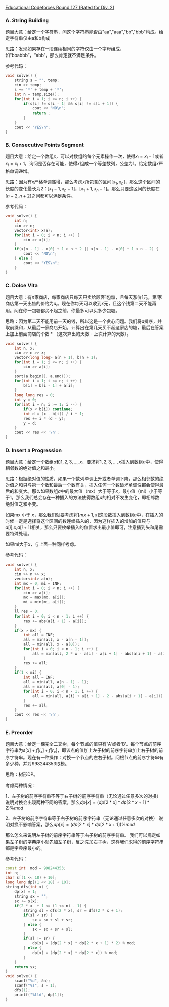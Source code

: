 [Educational Codeforces Round 127 (Rated for Div. 2)](https://codeforces.com/contest/1671)



### A. String Building

题目大意：给定一个字符串，问这个字符串能否由"aa","aaa","bb","bbb"构成。给定字符串仅由a和b构成

思路：发现如果存在一段连续相同的字符仅由一个字母组成，如“bbabbb”，“abb"，那么肯定就不满足条件。

参考代码：

```cpp
void solve() {
    string s = "", temp;
  	cin >> temp;
    s += '*' + temp + '*';
    int n = temp.size();
    for(int i = 1; i <= n; i ++) {
        if(s[i] != s[i - 1] && s[i] != s[i + 1]) {
            cout << "NO\n";
            return ;
        }
    }
    cout << "YES\n";
}
```



### B. Consecutive Points Segment

题目大意：给定一个数组$x$，可以对数组的每个元素操作一次，使得$x_i = x_i - 1$或者$x_i = x_i + 1$，询问是否存在可能，使得$x$组成一个等差数列，公差为$1$。给定数组$x$严格单调递增。

思路：因为有$x$严格单调递增，那么考虑$x$所包含的区间$[x_1,x_n]$，那么这个区间的长度的变化最长为$2$：$[x_1 - 1,x_n + 1]$，$[x_1 + 1,x_n - 1]$。那么只要这区间的长度在$[n - 2, n + 2]$之间都可以满足条件。

参考代码：

```cpp
void solve() {
    int n;
    cin >> n;
    vector<int> x(n);
    for(int i = 0; i < n; i ++) {
        cin >> x[i];
    }
    if(x[n - 1] - x[0] + 1 > n + 2 || x[n - 1] - x[0] + 1 < n - 2) {
		cout << "NO\n";
    } else {
        cout << "YES\n";
    }
}
```



### C. Dolce Vita

题目大意：有$n$家商店，每家商店只每天只卖给顾客$1$包糖，且每天涨价$1$元，第$i$家商店第一天出售的价格为$a_i$。现在你每天可以收到$x$元，且这个钱第二天不能再用。问在你一包糖都买不起之前，你最多可以买多少包糖。

思路：因为第二天不能用前一天的钱，所以这是一个贪心问题。我们将$a$排序，并取前缀和，从最后一家商店开始，计算出在第几天买不起这家店的糖，最后在答案上加上前面商店的个数 * （这次算出的天数 - 上次计算的天数）。

```cpp
void solve() {
	int n, x;
    cin >> n >> x;
    vector<long long> a(n + 1), b(n + 1);
    for(int i = 1; i <= n; i ++) {
        cin >> a[i];
    }
    sort(a.begin(), a.end());
    for(int i = 1; i <= n; i ++) {
        b[i] = b[i - 1] + a[i];
    }
    long long res = 0;
    int y = 0;
    for(int i = n; i >= 1; i --) {
        if(x < b[i]) continue;
        int d = (x - b[i]) / i + 1;
        res += i * (d - y);
        y = d;
    }
    cout << res << '\n';
}
```

### D. Insert a Progression

题目大意：给定一个数组$a$和$1,2,3,...,x$，要求将$1,2,3,...,x$插入到数组$a$中，使得相邻数的绝对值之和最小。

思路：根据绝对值的性质，如果一个数列单调上升或者单调下降，那么相邻数的绝对值之和只与第一个数和最后一个数有关，插入任何一个数破坏单调性都会使得最后的和变大。那么如果数组$a$中的最大值（mx）大于等于$x$，最小值（mi）小于等于$1$，那么我们总会存在一种插入的方法使得数组$a$的相对不发生变化，即相邻数绝对值之和不变。

如果mx 小于 $x$，那么我们就要考虑将$[mx + 1, x]$这段数插入到数组$a$中，在插入的时候一定是选择将这个区间的数连续插入的，因为这样插入的增加的值只与$a[i]$,$x$,$a[i + 1]$相关，那么只要枚举插入的位置求出最小值即可，注意插到头和尾需要特殊处理。

如果mi大于$x$，与上面一种同样考虑。

参考代码：

```cpp
void solve() {
    int n, x;
    cin >> n >> x;
    vector<int> a(n);
    int mx = 0, mi = INF;
    for(int i = 0; i < n; i ++) {
        cin >> a[i];
        mx = max(mx, a[i]);
        mi = min(mi, a[i]);
    }
    ll res = 0;
    for(int i = 0; i < n - 1; i ++) {
        res += abs(a[i + 1] - a[i]);
    }
    if(x > mx) {
        int all = INF;
        all = min(all, x - a[n - 1]);
        all = min(all, x - a[0]);
        for(int i = 0; i < n - 1; i ++) {
            all = min(all, 2 * x - a[i] - a[i + 1] - abs(a[i + 1] - a[i]));
        }
        res += all;
    }
    if(1 < mi) {
        int all = INF;
        all = min(all, a[n - 1] - 1);
        all = min(all, a[0] - 1);
        for(int i = 0; i < n - 1; i ++) {
            all = min(all, a[i] + a[i + 1] - 2 - abs(a[i + 1] - a[i]));
        }
        res += all;
    }
    cout << res << '\n';
}
```

### E. Preorder

题目大意：给定一棵完全二叉树，每个节点的值只有'A'或者'B'。每个节点的前序字符串为$s[x] + f[l_x] + f[r_x]$，即该点的值加上左子树的前序字符串加上右子树的前序字符串。现在有一种操作：对换一个节点的左右子树。问根节点的前序字符串有多少种，并对$998244353$取模。

思路：树形DP。

考虑两种情况：

1、左子树的前序字符串不等于右子树的前序字符串（无论通过任意多次的对换）
说明对换会出现两种不同的答案，那么$dp[x] = (dp[2 * x] * dp[2 * x + 1] * 2) \% mod$

2、左子树的前序字符串等于右子树的前序字符串（无论通过任意多次的对换）
说明对换不影响答案，那么$dp[x] = (dp[2 * x] * dp[2 * x + 1])\%mod$

那么怎么来说明左子树的前序字符串等于右子树的前序字符串。
我们可以规定如果左子树的字典序小就先加左子树，反之先加右子树，这样我们求得的前序字符串都是字典序最小的。

参考代码：

```cpp
const int  mod = 998244353;
int n;
char s[(1 << 18) + 10];
long long dp[(1 << 18) + 10];
string dfs(int x) {
    dp[x] = 1;
    string sx = "";
    sx += s[x];
    if(2 * x  + 1 <= (1 << n) - 1) {
        string sl = dfs(2 * x), sr = dfs(2 * x + 1);
        if(sl < sr) {
            sx = sx + sl + sr;
        } else {
            sx = sx + sr + sl;
        }
        if(sl != sr) {
            dp[x] = (dp[2 * x] * dp[2 * x + 1] * 2) % mod;
        } else {
            dp[x] = (dp[2 * x] * dp[2 * x]) % mod;
        }
    }
    return sx;
}
void solve() {
    scanf("%d", &n);
    scanf("%s", s + 1);
    dfs(1);
    printf("%lld", dp[1]);
}
```



